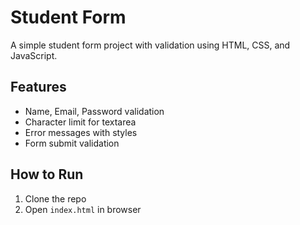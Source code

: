 # Student Form

A simple student form project with validation using HTML, CSS, and JavaScript.

## Features
- Name, Email, Password validation
- Character limit for textarea
- Error messages with styles
- Form submit validation

## How to Run
1. Clone the repo
2. Open `index.html` in browser


